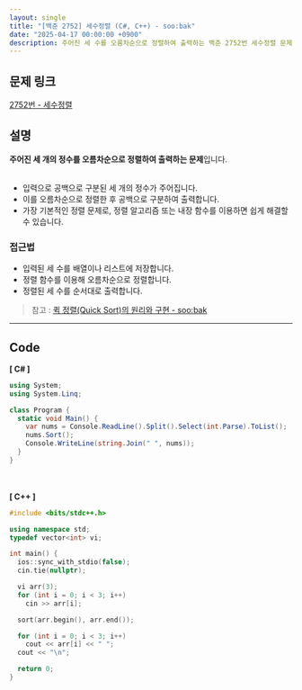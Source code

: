 ```yaml
---
layout: single
title: "[백준 2752] 세수정렬 (C#, C++) - soo:bak"
date: "2025-04-17 00:00:00 +0900"
description: 주어진 세 수를 오름차순으로 정렬하여 출력하는 백준 2752번 세수정렬 문제의 C# 및 C++ 풀이 및 해설
---
```


## 문제 링크
[2752번 - 세수정렬](https://www.acmicpc.net/problem/2752)

## 설명
**주어진 세 개의 정수를 오름차순으로 정렬하여 출력하는 문제**입니다.<br>
<br>

- 입력으로 공백으로 구분된 세 개의 정수가 주어집니다.<br>
- 이를 오름차순으로 정렬한 후 공백으로 구분하여 출력합니다.<br>
- 가장 기본적인 정렬 문제로, 정렬 알고리즘 또는 내장 함수를 이용하면 쉽게 해결할 수 있습니다.<br>

### 접근법
- 입력된 세 수를 배열이나 리스트에 저장합니다.<br>
- 정렬 함수를 이용해 오름차순으로 정렬합니다.<br>
- 정렬된 세 수를 순서대로 출력합니다.<br>

> 참고 : [퀵 정렬(Quick Sort)의 원리와 구현 - soo:bak](https://soo-bak.github.io/algorithm/theory/quick-sort/)

---

## Code
<b>[ C# ] </b>
<br>

```csharp
using System;
using System.Linq;

class Program {
  static void Main() {
    var nums = Console.ReadLine().Split().Select(int.Parse).ToList();
    nums.Sort();
    Console.WriteLine(string.Join(" ", nums));
  }
}
```

<br><br>
<b>[ C++ ] </b>
<br>

```cpp
#include <bits/stdc++.h>

using namespace std;
typedef vector<int> vi;

int main() {
  ios::sync_with_stdio(false);
  cin.tie(nullptr);

  vi arr(3);
  for (int i = 0; i < 3; i++)
    cin >> arr[i];

  sort(arr.begin(), arr.end());

  for (int i = 0; i < 3; i++)
    cout << arr[i] << " ";
  cout << "\n";

  return 0;
}
```
